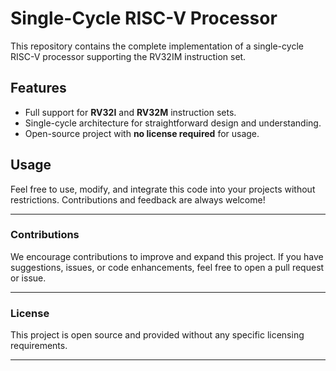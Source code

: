 # Single-Cycle RISC-V Processor

This repository contains the complete implementation of a single-cycle RISC-V processor supporting the RV32IM instruction set.

## Features

- Full support for **RV32I** and **RV32M** instruction sets.
- Single-cycle architecture for straightforward design and understanding.
- Open-source project with **no license required** for usage.

## Usage

Feel free to use, modify, and integrate this code into your projects without restrictions. Contributions and feedback are always welcome!

---

### Contributions

We encourage contributions to improve and expand this project. If you have suggestions, issues, or code enhancements, feel free to open a pull request or issue.

---

### License

This project is open source and provided without any specific licensing requirements.

---
